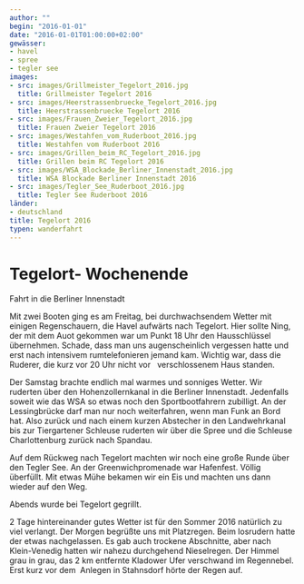 ```yaml
---
author: ""
begin: "2016-01-01"
date: "2016-01-01T01:00:00+02:00"
gewässer:
- havel
- spree
- tegler see
images:
- src: images/Grillmeister_Tegelort_2016.jpg
  title: Grillmeister Tegelort 2016
- src: images/Heerstrassenbruecke_Tegelort_2016.jpg
  title: Heerstrassenbruecke Tegelort 2016
- src: images/Frauen_Zweier_Tegelort_2016.jpg
  title: Frauen Zweier Tegelort 2016
- src: images/Westahfen_vom_Ruderboot_2016.jpg
  title: Westahfen vom Ruderboot 2016
- src: images/Grillen_beim_RC_Tegelort_2016.jpg
  title: Grillen beim RC Tegelort 2016
- src: images/WSA_Blockade_Berliner_Innenstadt_2016.jpg
  title: WSA Blockade Berliner Innenstadt 2016
- src: images/Tegler_See_Ruderboot_2016.jpg
  title: Tegler See Ruderboot 2016
länder: 
- deutschland
title: Tegelort 2016
typen: wanderfahrt
---
```



# Tegelort- Wochenende


Fahrt in die Berliner Innenstadt

Mit zwei Booten ging es am Freitag, bei durchwachsendem Wetter mit einigen Regenschauern, die Havel aufwärts nach Tegelort. Hier sollte Ning, der mit dem Auot gekommen war um Punkt 18 Uhr den Hausschlüssel übernehmen. Schade, dass man uns augenscheinlich vergessen hatte und erst nach intensivem rumtelefonieren jemand kam. Wichtig war, dass die Ruderer, die kurz vor 20 Uhr nicht vor   verschlossenem Haus standen.

Der Samstag brachte endlich mal warmes und sonniges Wetter. Wir ruderten über den Hohenzollernkanal in die Berliner Innenstadt. Jedenfalls soweit wie das WSA so etwas noch den Sportbootfahrern zubilligt. An der Lessingbrücke darf man nur noch weiterfahren, wenn man Funk an Bord hat. Also zurück und nach einem kurzen Abstecher in den Landwehrkanal bis zur Tiergartener Schleuse ruderten wir über die Spree und die Schleuse Charlottenburg zurück nach Spandau.

Auf dem Rückweg nach Tegelort machten wir noch eine große Runde über den Tegler See. An der Greenwichpromenade war Hafenfest. Völlig überfüllt. Mit etwas Mühe bekamen wir ein Eis und machten uns dann wieder auf den Weg.

Abends wurde bei Tegelort gegrillt.

2 Tage hintereinander gutes Wetter ist für den Sommer 2016 natürlich zu viel verlangt. Der Morgen begrüßte uns mit Platzregen. Beim losrudern hatte der etwas nachgelassen. Es gab auch trockene Abschnitte, aber nach Klein-Venedig hatten wir nahezu durchgehend Nieselregen. Der Himmel grau in grau, das 2 km entfernte Kladower Ufer verschwand im Regennebel. Erst kurz vor dem  Anlegen in Stahnsdorf hörte der Regen auf.
